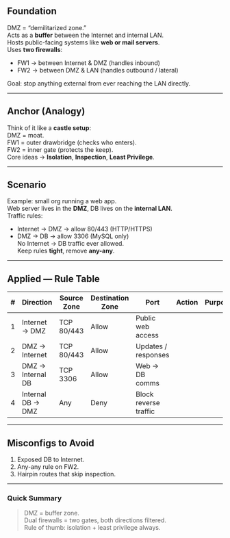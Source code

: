 ## Foundation
DMZ = “demilitarized zone.”  
Acts as a **buffer** between the Internet and internal LAN.  
Hosts public-facing systems like **web or mail servers**.  
Uses **two firewalls**:  
- FW1 → between Internet & DMZ (handles inbound)  
- FW2 → between DMZ & LAN (handles outbound / lateral)

Goal: stop anything external from ever reaching the LAN directly.

---

## Anchor (Analogy)
Think of it like a **castle setup**:  
DMZ = moat.  
FW1 = outer drawbridge (checks who enters).  
FW2 = inner gate (protects the keep).  
Core ideas → **Isolation**, **Inspection**, **Least Privilege**.

---

## Scenario
Example: small org running a web app.  
Web server lives in the **DMZ**, DB lives on the **internal LAN**.  
Traffic rules:  
- Internet → DMZ → allow 80/443 (HTTP/HTTPS)  
- DMZ → DB → allow 3306 (MySQL only)  
No Internet → DB traffic ever allowed.  
Keep rules **tight**, remove **any-any**.

---

## Applied — Rule Table

| # | Direction | Source Zone | Destination Zone | Port | Action | Purpose |
|---|------------|--------------|------------------|------|----------|----------|
| 1 | Internet → DMZ | TCP 80/443 | Allow | Public web access |
| 2 | DMZ → Internet | TCP 80/443 | Allow | Updates / responses |
| 3 | DMZ → Internal DB | TCP 3306 | Allow | Web → DB comms |
| 4 | Internal DB → DMZ | Any | Deny | Block reverse traffic |

---

## Misconfigs to Avoid
1. Exposed DB to Internet.  
2. Any-any rule on FW2.  
3. Hairpin routes that skip inspection.  

---

### Quick Summary
> DMZ = buffer zone.  
> Dual firewalls = two gates, both directions filtered.  
> Rule of thumb: isolation + least privilege always.  
